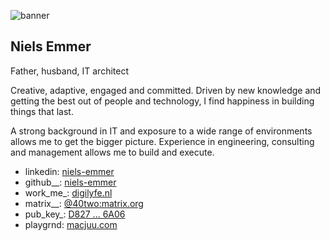 ![banner](https://niels-emmer.github.io/assets/images/niels-emmer-banner.png "Niels Emmer - Banner pic")

## Niels Emmer

Father, husband, IT architect

Creative, adaptive, engaged and committed. Driven by new knowledge and getting the best out of people and technology, I find happiness in building things that last.

A strong background in IT and exposure to a wide range of environments allows me to get the bigger picture. Experience in engineering, consulting and management allows me to build and execute.

* linkedin: [niels-emmer](https://www.linkedin.com/in/niels-emmer/)
* github__: [niels-emmer](https://github.com/niels-emmer)
* work_me_: [digilyfe.nl](https://digilyfe.nl/en/)
* matrix__: [@40two:matrix.org](https://matrix.to/#/@40two:matrix.org)
* pub_key_: [D827 ... 6A06](https://keys.openpgp.org/vks/v1/by-fingerprint/D82747CADC711EE647A98174B896B533FF666A06)
* playgrnd: [macjuu.com](https://macjuu.com)
